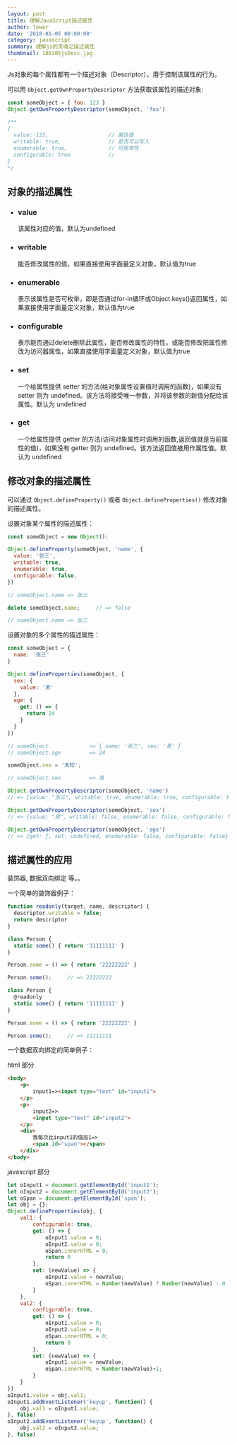 ```yaml
---
layout: post
title: 理解JavaScript描述属性
author: Tower
date: '2018-01-05 00:00:00'
category: javascript
summary: 理解js的灵魂之描述属性
thumbnail: 180105jsDesc.jpg
---
```


Js对象的每个属性都有一个描述对象（Descriptor），用于控制该属性的行为。

可以用 `Object.getOwnPropertyDescriptor` 方法获取该属性的描述对象:

```javascript
const someObject = { foo: 123 }
Object.getOwnPropertyDescriptor(someObject, 'foo')

/**
{
  value: 123,                   // 属性值
  writable: true,               // 是否可以写入
  enumerable: true,             // 可枚举性
  configurable: true            // 
}
*/
```

## 对象的描述属性

* ### value

  该属性对应的值，默认为undefined

* ### writable

  能否修改属性的值，如果直接使用字面量定义对象，默认值为true

* ### enumerable

  表示该属性是否可枚举，即是否通过for-in循环或Object.keys()返回属性，如果直接使用字面量定义对象，默认值为true

* ### configurable

  表示能否通过delete删除此属性，能否修改属性的特性，或能否修改把属性修改为访问器属性，如果直接使用字面量定义对象，默认值为true

* ### set

  一个给属性提供 setter 的方法(给对象属性设置值时调用的函数)，如果没有 setter 则为 undefined。该方法将接受唯一参数，并将该参数的新值分配给该属性。默认为 undefined

* ### get

  一个给属性提供 getter 的方法(访问对象属性时调用的函数,返回值就是当前属性的值)，如果没有 getter 则为 undefined。该方法返回值被用作属性值。默认为 undefined


## 修改对象的描述属性

可以通过 `Object.defineProperty()` 或者 `Object.defineProperties()` 修改对象的描述属性。

设置对象某个属性的描述属性：

```javascript
const someObject = new Object();

Object.defineProperty(someObject, 'name', {
  value: '张三',
  writable: true,
  enumerable: true,
  configurable: false,
})

// someObject.name => 张三

delete someObject.name;     // => false

// someObject.name => 张三
```

设置对象的多个属性的描述属性：

```javascript
const someObject = {
  name: '张三'
}

Object.defineProperties(someObject, {
  sex: {
    value: '男'
  },
  age: {
    get: () => {
      return 24
    }
  }
})

// someObject             => { name: '张三', sex: '男' }
// someObject.age         => 24

someObject.sex = '未知';

// someObject.sex         => 男

Object.getOwnPropertyDescriptor(someObject, 'name')
// => {value: "张三", writable: true, enumerable: true, configurable: true}

Object.getOwnPropertyDescriptor(someObject, 'sex')
// => {value: "男", writable: false, enumerable: false, configurable: false}

Object.getOwnPropertyDescriptor(someObject, 'age')
// => {get: ƒ, set: undefined, enumerable: false, configurable: false}

```


## 描述属性的应用

装饰器, 数据双向绑定 等。。

一个简单的装饰器例子：

```javascript
function readonly(target, name, descriptor) {
  descriptor.writable = false;
  return descriptor
}

class Person {
  static some() { return '11111111' }
}

Person.some = () => { return '22222222' }

Person.some();     // => 22222222

class Person {
  @readonly
  static some() { return '11111111' }
}

Person.some = () => { return '22222222' }

Person.some();     // => 11111111

```

一个数据双向绑定的简单例子：

html 部分
```html
<body>
    <p>
        input1=><input type="text" id="input1">
    </p>
    <p>
        input2=>
        <input type="text" id="input2">
    </p>
    <div>
        我每次比input1的值加1=>
        <span id="span"></span>
    </div>
</body>
```

javascript 部分
```javascript
let oInput1 = document.getElementById('input1');
let oInput2 = document.getElementById('input2');
let oSpan = document.getElementById('span');
let obj = {};
Object.defineProperties(obj, {
    val1: {
        configurable: true,
        get: () => {
            oInput1.value = 0;
            oInput2.value = 0;
            oSpan.innerHTML = 0;
            return 0
        },
        set: (newValue) => {
            oInput2.value = newValue;
            oSpan.innerHTML = Number(newValue) ? Number(newValue) : 0
        }
    },
    val2: {
        configurable: true,
        get: () => {
            oInput1.value = 0;
            oInput2.value = 0;
            oSpan.innerHTML = 0;
            return 0
        },
        set: (newValue) => {
            oInput1.value = newValue;
            oSpan.innerHTML = Number(newValue)+1;
        }
    }
})
oInput1.value = obj.val1;
oInput1.addEventListener('keyup', function() {
    obj.val1 = oInput1.value;
}, false)
oInput2.addEventListener('keyup', function() {
    obj.val2 = oInput2.value;
}, false)
```